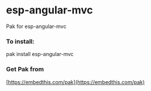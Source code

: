 esp-angular-mvc
===

Pak for esp-angular-mvc

### To install:

pak install esp-angular-mvc

### Get Pak from

[https://embedthis.com/pak](https://embedthis.com/pak)
